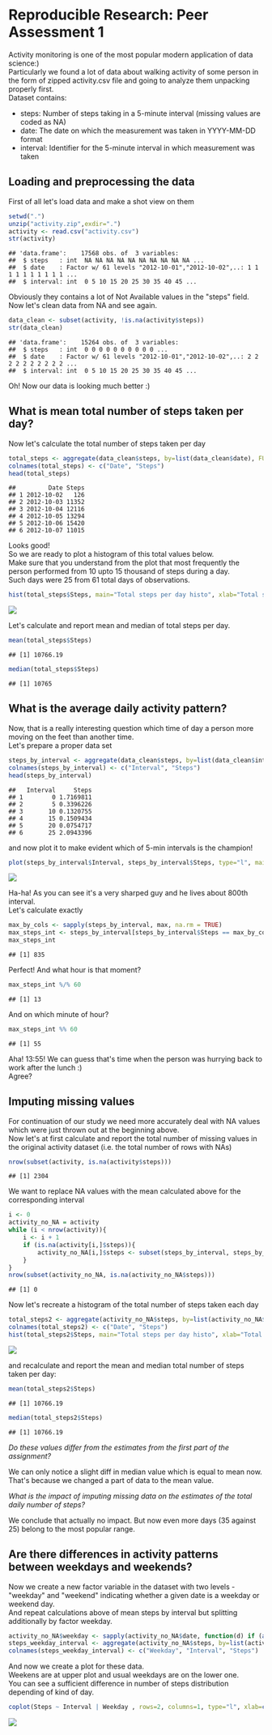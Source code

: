 # Reproducible Research: Peer Assessment 1


Activity monitoring is one of the most popular modern application of data science:)  
Particularly we found a lot of data about walking activity of some person in the form of zipped activity.csv file and going to analyze them unpacking properly first.  
Dataset contains:  
- steps: Number of steps taking in a 5-minute interval (missing values are coded as NA)  
- date: The date on which the measurement was taken in YYYY-MM-DD format  
- interval: Identifier for the 5-minute interval in which measurement was taken  

## Loading and preprocessing the data

First of all let's load data and make a shot view on them

```r
setwd(".")
unzip("activity.zip",exdir=".")
activity <- read.csv("activity.csv")
str(activity)
```

```
## 'data.frame':	17568 obs. of  3 variables:
##  $ steps   : int  NA NA NA NA NA NA NA NA NA NA ...
##  $ date    : Factor w/ 61 levels "2012-10-01","2012-10-02",..: 1 1 1 1 1 1 1 1 1 1 ...
##  $ interval: int  0 5 10 15 20 25 30 35 40 45 ...
```
Obviously they contains a lot of Not Available values in the "steps" field.  
Now let's clean data from NA and see again.

```r
data_clean <- subset(activity, !is.na(activity$steps))
str(data_clean)
```

```
## 'data.frame':	15264 obs. of  3 variables:
##  $ steps   : int  0 0 0 0 0 0 0 0 0 0 ...
##  $ date    : Factor w/ 61 levels "2012-10-01","2012-10-02",..: 2 2 2 2 2 2 2 2 2 2 ...
##  $ interval: int  0 5 10 15 20 25 30 35 40 45 ...
```
Oh! Now our data is looking much better :)  
  


## What is mean total number of steps taken per day?
Now let's calculate the total number of steps taken per day

```r
total_steps <- aggregate(data_clean$steps, by=list(data_clean$date), FUN=sum)
colnames(total_steps) <- c("Date", "Steps")
head(total_steps)
```

```
##         Date Steps
## 1 2012-10-02   126
## 2 2012-10-03 11352
## 3 2012-10-04 12116
## 4 2012-10-05 13294
## 5 2012-10-06 15420
## 6 2012-10-07 11015
```

Looks good!  
So we are ready to plot a histogram of this total values below.  
Make sure that you understand from the plot that most frequently the person performed from 10 upto 15 thousand of steps during a day.  
Such days were 25 from 61 total days of observations.


```r
hist(total_steps$Steps, main="Total steps per day histo", xlab="Total steps", ylab="Days")
```

![](PA1_template_files/figure-html/unnamed-chunk-4-1.png) 

Let's calculate and report mean and median of total steps per day.

```r
mean(total_steps$Steps)
```

```
## [1] 10766.19
```


```r
median(total_steps$Steps)
```

```
## [1] 10765
```



## What is the average daily activity pattern?
Now, that is a really interesting question which time of day a person more moving on the feet than another time.  
Let's prepare a proper data set

```r
steps_by_interval <- aggregate(data_clean$steps, by=list(data_clean$interval), FUN=mean)
colnames(steps_by_interval) <- c("Interval", "Steps")
head(steps_by_interval)
```

```
##   Interval     Steps
## 1        0 1.7169811
## 2        5 0.3396226
## 3       10 0.1320755
## 4       15 0.1509434
## 5       20 0.0754717
## 6       25 2.0943396
```

and now plot it to make evident which of 5-min intervals is the champion!

```r
plot(steps_by_interval$Interval, steps_by_interval$Steps, type="l", main="Average steps by intervals", xlab="5-min interval", ylab="Steps")
```

![](PA1_template_files/figure-html/unnamed-chunk-8-1.png) 

Ha-ha! As you can see it's a very sharped guy and he lives about 800th interval.  
Let's calculate exactly

```r
max_by_cols <- sapply(steps_by_interval, max, na.rm = TRUE)
max_steps_int <- steps_by_interval[steps_by_interval$Steps == max_by_cols[2],][[1]]
max_steps_int
```

```
## [1] 835
```

Perfect! And what hour is that moment?

```r
max_steps_int %/% 60
```

```
## [1] 13
```

And on which minute of hour?

```r
max_steps_int %% 60
```

```
## [1] 55
```

Aha! 13:55! We can guess that's time when the person was hurrying back to work after the lunch :)  
Agree?  



## Imputing missing values
For continuation of our study we need more accurately deal with NA values which were just thrown out at the beginning above.  
Now let's at first calculate and report the total number of missing values in the original activity dataset (i.e. the total number of rows with NAs)

```r
nrow(subset(activity, is.na(activity$steps)))
```

```
## [1] 2304
```
We want to replace NA values with the mean calculated above for the corresponding interval

```r
i <- 0
activity_no_NA = activity
while (i < nrow(activity)){
    i <- i + 1
    if (is.na(activity[i,]$steps)){
        activity_no_NA[i,]$steps <- subset(steps_by_interval, steps_by_interval$Interval == activity[i,]$interval)[[2]]
    }     
}
nrow(subset(activity_no_NA, is.na(activity_no_NA$steps)))
```

```
## [1] 0
```

Now let's recreate a histogram of the total number of steps taken each day 


```r
total_steps2 <- aggregate(activity_no_NA$steps, by=list(activity_no_NA$date), FUN=sum)
colnames(total_steps2) <- c("Date", "Steps")
hist(total_steps2$Steps, main="Total steps per day histo", xlab="Total steps", ylab="Days")
```

![](PA1_template_files/figure-html/unnamed-chunk-14-1.png) 

and recalculate and report the mean and median total number of steps taken per day: 


```r
mean(total_steps2$Steps)
```

```
## [1] 10766.19
```


```r
median(total_steps2$Steps)
```

```
## [1] 10766.19
```

*Do these values differ from the estimates from the first part of the assignment?*  

We can only notice a slight diff in median value which is equal to mean now. That's because we changed a part of data to the mean value.  

*What is the impact of imputing missing data on the estimates of the total daily number of steps?*  

We conclude that actually no impact. But now even more days (35 against 25) belong to the most popular range.  



## Are there differences in activity patterns between weekdays and weekends?
Now we create a new factor variable in the dataset with two levels - "weekday" and "weekend" indicating whether a given date is a weekday or weekend day.  
And repeat calculations above of mean steps by interval but splitting additionally by factor weekday.

```r
activity_no_NA$weekday <- sapply(activity_no_NA$date, function(d) if (as.POSIXlt(d)$wday > 0 & as.POSIXlt(d)$wday < 6) "Weekday" else "Weekend")
steps_weekday_interval <- aggregate(activity_no_NA$steps, by=list(activity_no_NA$weekday, activity_no_NA$interval), FUN=mean)
colnames(steps_weekday_interval) <- c("Weekday", "Interval", "Steps")
```

And now we create a plot for these data.  
Weekens are at upper plot and usual weekdays are on the lower one.  
You can see a sufficient difference in number of steps distribution depending of kind of day.



```r
coplot(Steps ~ Interval | Weekday , rows=2, columns=1, type="l", xlab=c("Interval",""), ylab="Number of steps", data=steps_weekday_interval, show.given=FALSE, col="blue", main="", axlabels=function(x) x)
```

![](PA1_template_files/figure-html/unnamed-chunk-18-1.png) 


